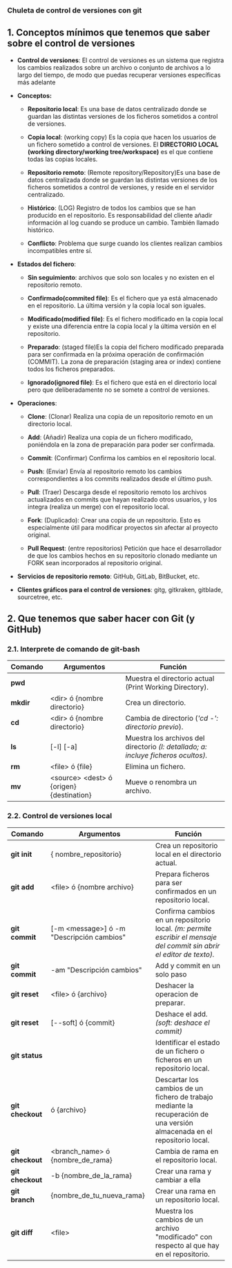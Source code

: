 ### Chuleta de control de versiones con git
## 1. Conceptos mínimos que tenemos que saber sobre el control de versiones

* **Control de versiones**: El control de versiones es un sistema que registra los cambios realizados sobre un archivo o conjunto de archivos a lo largo del tiempo, de modo que puedas recuperar versiones específicas más adelante

* **Conceptos:**
    *  **Repositorio local**: Es una base de datos centralizado donde se guardan las distintas versiones de los ficheros sometidos a control de versiones.

    * **Copia local**: (working copy) Es la copia que hacen los usuarios de un fichero sometido a control de versiones. El **DIRECTORIO LOCAL (working directory/working tree/workspace)** es el que contiene todas las copias locales. 

    * **Repositorio remoto**: (Remote repository/Repository)Es una base de datos centralizada donde se guardan las distintas versiones de los ficheros sometidos a control de versiones, y reside en el servidor centralizado. 

    * **Histórico**: (LOG)  Registro de todos los cambios que se han producido en el repositorio. Es responsabilidad del cliente añadir información al log cuando se produce un cambio. También llamado histórico.

    * **Conflicto**: Problema que surge cuando los clientes realizan cambios incompatibles entre sí.
    
* **Estados del fichero**:
	* **Sin seguimiento**: archivos que solo son locales y no existen en el repositorio remoto.

    * **Confirmado(commited file)**: Es el fichero que ya está almacenado en el repositorio. La última versión y la copia local son iguales.

    * **Modificado(modified file)**: Es el fichero modificado en la copia local y existe una diferencia entre la copia local y la última versión en el repositorio. 

    * **Preparado**: (staged file)Es la copia del fichero modificado preparada para ser confirmada en la próxima operación de confirmación (COMMIT). La zona de preparación (staging area or index) contiene todos los ficheros preparados.

    * **Ignorado(ignored file)**: Es el fichero que está en el directorio local pero que deliberadamente no se somete a control de versiones. 

* **Operaciones**:
    * **Clone**: (Clonar) Realiza una copia de un repositorio remoto en un directorio local.
    
    * **Add**: (Añadir) Realiza una copia de un fichero modificado, poniéndola en la zona de preparación para poder ser confirmada.
    
    * **Commit**: (Confirmar) Confirma los cambios en el repositorio local.
    
    * **Push**: (Enviar) Envía al repositorio remoto los cambios correspondientes a los commits realizados desde el último push.
    
    * **Pull**: (Traer) Descarga desde el repositorio remoto los archivos actualizados en commits que hayan realizado otros usuarios, y los integra (realiza un merge) con el repositorio local.
    
    * **Fork**: (Duplicado): Crear una copia de un repositorio. Esto es especialmente útil para modificar proyectos sin afectar al proyecto original.
    
    * **Pull Request**: (entre repositorios) Petición que hace el desarrollador de que los cambios hechos en su repositorio clonado mediante un FORK sean incorporados al repositorio original.
    
* **Servicios de repositorio remoto**: GitHub, GitLab, BitBucket, etc.

* **Clientes gráficos para el control de versiones**: gitg, gitkraken, gitblade, sourcetree, etc.

## 2. Que tenemos que saber hacer con Git (y GitHub)


### 2.1. Interprete de comando de git-bash
Comando    | Argumentos              | Función 
-----------|-------------------------|------------
**pwd**    |                         | Muestra el directorio actual (Print Working Directory).
**mkdir**  | &lt;dir>  ó  {nombre directorio}            | Crea un directorio.
**cd**     | &lt;dir>  ó  {nombre directorio}           | Cambia de directorio (*'cd -': directorio previo*).
**ls**     | [-l] [-a]               | Muestra los archivos del directorio *(l: detallado; a: incluye ficheros ocultos).*
**rm**     | &lt;file> ó  {file}            | Elimina un fichero.
**mv**     | &lt;source> &lt;dest> ó {origen} {destination}  | Mueve o renombra un archivo.

### 2.2. Control de versiones local

Comando        		 | Argumentos         | Función 
---------------------|--------------------|------------
**git init**   		 |     { nombre_repositorio}             | Crea un repositorio local en el directorio actual.
**git add**    		 | &lt;file>  ó  {nombre archivo}      | Prepara ficheros para ser confirmados en un repositorio local.
**git commit** 		 | [-m &lt;message>] ó -m "Descripción cambios"  | Confirma cambios en un repositorio local. *(m: permite escribir el mensaje del commit sin abrir el editor de texto).*	
**git commit**		|-am "Descripción cambios" | Add y commit en un solo paso
**git reset**  		 | &lt;file> ó {archivo}	  | Deshacer la operacion de preparar.
**git reset**  		 | [--soft]  ó  {commit}     | Deshace el add. *(soft: deshace el commit)*
**git status** 		 |					  | Identificar el estado de un fichero o ficheros en un repositorio local.
**git checkout**	 | <file>   ó {archivo}		  | Descartar los cambios de un fichero de trabajo mediante la recuperación de una versión almacenada en el repositorio local. 
**git checkout**     | &lt;branch_name>  ó {nombre_de_rama} | Cambia de rama en el repositorio local.
**git checkout**	| -b {nombre_de_la_rama}	| Crear una rama y cambiar a ella
**git branch**	| {nombre_de_tu_nueva_rama}	|Crear una rama en un repositorio local.
**git diff**   		 | &lt;file>          | Muestra los cambios de un archivo "modificado" con respecto al que hay en el repositorio.
